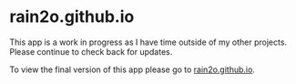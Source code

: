 # rain2o.github.io

This app is a work in progress as I have time outside of my other projects. Please continue to check back for updates. 

To view the final version of this app please go to [rain2o.github.io](https://rain2o.github.io).
